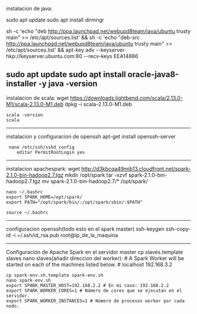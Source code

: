 instalacion de java:

sudo apt update
sudo apt install dirmngr

 sh -c 'echo "deb http://ppa.launchpad.net/webupd8team/java/ubuntu trusty main" >>
 /etc/apt/sources.list' &&  sh -c 'echo "deb-src
 http://ppa.launchpad.net/webupd8team/java/ubuntu trusty main" >>
/etc/apt/sources.list' &&  apt-key adv --keyserver hkp://keyserver.ubuntu.com:80 
--recv-keys EEA14886

sudo apt update
sudo apt install oracle-java8-installer -y
java -version
--------------------------------------------------------------------------------------------------
instalacion de scala:
	 wget https://downloads.lightbend.com/scala/2.13.0-M1/scala-2.13.0-M1.deb
	 dpkg -i scala-2.13.0-M1.deb

	scala -version
	scala
------------------------------------------------------------------------------------------------
instalacion y configuracion de openssh
	apt-get install openssh-server

	 nano /etc/ssh/sshd_config
		editar PermitRootLogin yes
-------------------------------------------------------------------------------------------------
instalacion apachespark:
	wget http://d3kbcqa49mib13.cloudfront.net/spark-2.1.0-bin-hadoop2.7.tgz
	mkdir /opt/spark
	tar -xzvf spark-2.1.0-bin-hadoop2.7.tgz
	mv spark-2.1.0-bin-hadoop2.7/* /opt/spark/

	nano ~/.bashrc
	export SPARK_HOME=/opt/spark/
	export PATH="/opt/spark/bin/:/opt/spark/sbin/:$PATH"

	source ~/.bashrc

--------------------------------------------------------------------------------------------------
configuracion openssh(todo esto en el spark master)
	ssh-keygen
	ssh-copy-id -i ~/.ssh/id_rsa.pub root@ip_de_la_maquina

-------------------------------------------------------------------------------------------------
Configuración de Apache Spark en el servidor master
	cp slaves.template slaves
	nano slaves(añadir direccion del worker):
	# A Spark Worker will be started on each of the machines listed below.
	# localhost
	192.168.3.2

	cp spark-env.sh.template spark-env.sh
	nano spark-env.sh
	export SPARK_MASTER_HOST=192.168.2.2 # En mi caso: 192.168.2.2
	export SPARK_WORKER_CORES=1 # Número de cores que se ejecutan en el servidor.
	export SPARK_WORKER_INSTANCES=1 # Número de procesos worker por cada nodo.	

	
